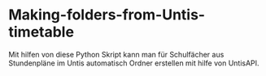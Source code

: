 # Making-folders-from-Untis-timetable
Mit hilfen von diese Python Skript kann man für Schulfächer aus Stundenpläne im Untis automatisch Ordner erstellen mit hilfe von UntisAPI. 
